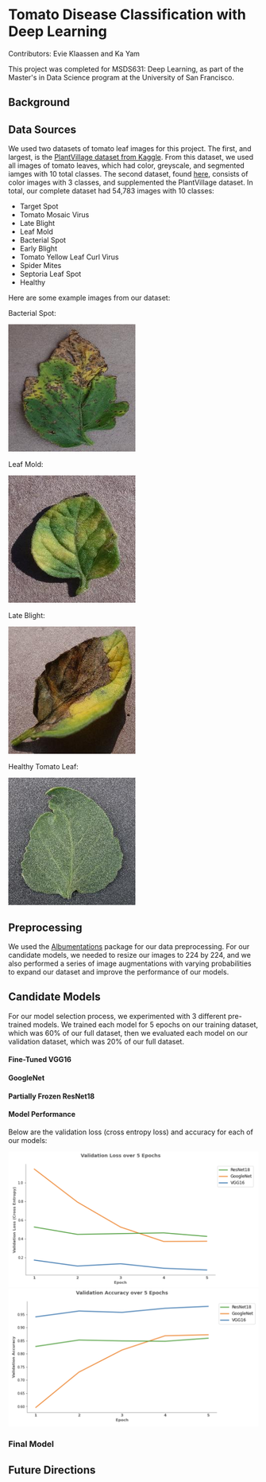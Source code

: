 # Tomato Disease Classification with Deep Learning

Contributors: Evie Klaassen and Ka Yam

This project was completed for MSDS631: Deep Learning, as part of the Master's in Data Science program at the University of San Francisco.

## Background

## Data Sources

We used two datasets of tomato leaf images for this project. The first, and largest, is the [PlantVillage dataset from Kaggle](https://www.kaggle.com/datasets/abdallahalidev/plantvillage-dataset). From this dataset, we used all images of tomato leaves, which had color, greyscale, and segmented iamges with 10 total classes. The second dataset, found [here](https://data.mendeley.com/datasets/369cky7n39/1), consists of color images with 3 classes, and supplemented the PlantVillage dataset. In total, our complete dataset had 54,783 images with 10 classes:

- Target Spot
- Tomato Mosaic Virus
- Late Blight
- Leaf Mold
- Bacterial Spot
- Early Blight
- Tomato Yellow Leaf Curl Virus
- Spider Mites
- Septoria Leaf Spot
- Healthy

Here are some example images from our dataset:

Bacterial Spot:

![Bacterial Spot](https://github.com/evieklaassen/tomato-disease-classifier/blob/main/readme_images/bac_spot.JPG)

Leaf Mold:

![Leaf Mold](https://github.com/evieklaassen/tomato-disease-classifier/blob/main/readme_images/mold.JPG)

Late Blight:

![Late Blight](https://github.com/evieklaassen/tomato-disease-classifier/blob/main/readme_images/late_blight.JPG)

Healthy Tomato Leaf:

![Healthy](https://github.com/evieklaassen/tomato-disease-classifier/blob/main/readme_images/healthy.JPG)

## Preprocessing

We used the [Albumentations](https://albumentations.ai/) package for our data preprocessing. For our candidate models, we needed to resize our images to 224 by 224, and we also performed a series of image augmentations with varying probabilities to expand our dataset and improve the performance of our models.

## Candidate Models

For our model selection process, we experimented with 3 different pre-trained models. We trained each model for 5 epochs on our training dataset, which was 60% of our full dataset, then we evaluated each model on our validation dataset, which was 20% of our full dataset.

#### Fine-Tuned VGG16

#### GoogleNet

#### Partially Frozen ResNet18

#### Model Performance

Below are the validation loss (cross entropy loss) and accuracy for each of our models:

![Validation Loss](https://github.com/evieklaassen/tomato-disease-classifier/blob/main/readme_images/val_loss.png) ![Validation Accuracy](https://github.com/evieklaassen/tomato-disease-classifier/blob/main/readme_images/val_acc.png)

### Final Model 

## Future Directions
